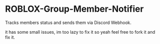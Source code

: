 # ROBLOX-Group-Member-Notifier
Tracks members status and sends them via Discord Webhook.


it has some small issues, im too lazy to fix it so yeah feel free to fork it and fix it.

